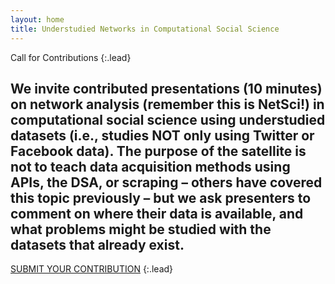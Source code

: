 ```yaml
---
layout: home
title: Understudied Networks in Computational Social Science
---
```

Call for Contributions
{:.lead}

We invite contributed presentations (10 minutes) on network analysis (remember this is NetSci!) in computational social science using understudied datasets (i.e., studies NOT only using Twitter or Facebook data). The purpose of the satellite is not to teach data acquisition methods using APIs, the DSA, or scraping – others have covered this topic previously – but we ask presenters to comment on where their data is available, and what problems might be studied with the datasets that already exist.
---
[SUBMIT YOUR CONTRIBUTION](submission.md)
{:.lead}

